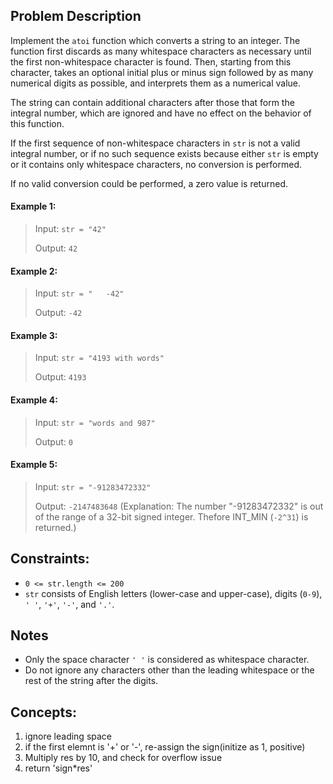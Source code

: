 ## Problem Description

Implement the `atoi` function which converts a string to an integer. The function first discards as many whitespace characters as necessary until the first non-whitespace character is found. Then, starting from this character, takes an optional initial plus or minus sign followed by as many numerical digits as possible, and interprets them as a numerical value.

The string can contain additional characters after those that form the integral number, which are ignored and have no effect on the behavior of this function.

If the first sequence of non-whitespace characters in `str` is not a valid integral number, or if no such sequence exists because either `str` is empty or it contains only whitespace characters, no conversion is performed.

If no valid conversion could be performed, a zero value is returned.



#### Example 1:
> Input: `str = "42"`
> 
> Output: `42`

#### Example 2:
> Input: `str = "   -42"`
> 
> Output: `-42`

#### Example 3:
> Input: `str = "4193 with words"`
> 
> Output: `4193`

#### Example 4:
> Input: `str = "words and 987"`
> 
> Output: `0`

#### Example 5:
> Input: `str = "-91283472332"`
> 
> Output: `-2147483648` (Explanation: The number "-91283472332" is out of the range of a 32-bit signed integer. Thefore INT_MIN (`-2^31`) is returned.)

## Constraints:

- `0 <= str.length <= 200`
- `str` consists of English letters (lower-case and upper-case), digits (`0-9`), `' '`, `'+'`, `'-'`, and `'.'`.

## Notes

- Only the space character `' '` is considered as whitespace character.
- Do not ignore any characters other than the leading whitespace or the rest of the string after the digits.

## Concepts:
1. ignore leading space
2. if the first elemnt is '+' or '-', re-assign the sign(initize as 1, positive)
3. Multiply res by 10, and check for overflow issue
4. return 'sign*res'
